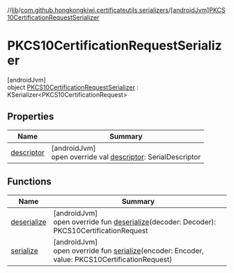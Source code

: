 //[lib](../../../index.md)/[com.github.hongkongkiwi.certificateutils.serializers](../index.md)/[[androidJvm]PKCS10CertificationRequestSerializer](index.md)

# PKCS10CertificationRequestSerializer

[androidJvm]\
object [PKCS10CertificationRequestSerializer](index.md) : KSerializer&lt;PKCS10CertificationRequest&gt;

## Properties

| Name | Summary |
|---|---|
| [descriptor](descriptor.md) | [androidJvm]<br>open override val [descriptor](descriptor.md): SerialDescriptor |

## Functions

| Name | Summary |
|---|---|
| [deserialize](deserialize.md) | [androidJvm]<br>open override fun [deserialize](deserialize.md)(decoder: Decoder): PKCS10CertificationRequest |
| [serialize](serialize.md) | [androidJvm]<br>open override fun [serialize](serialize.md)(encoder: Encoder, value: PKCS10CertificationRequest) |

